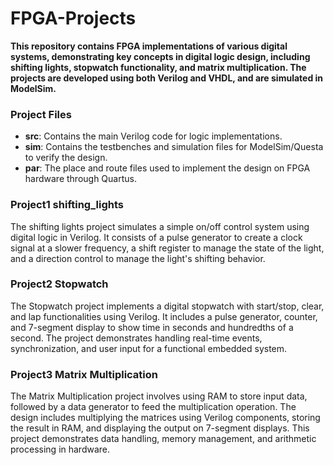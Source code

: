 # FPGA-Projects

**This repository contains FPGA implementations of various digital systems, demonstrating key concepts in digital logic design, including shifting lights, stopwatch functionality, and matrix multiplication. The projects are developed using both Verilog and VHDL, and are simulated in ModelSim.**

### Project Files

- **src**: Contains the main Verilog code for logic implementations.
- **sim**: Contains the testbenches and simulation files for ModelSim/Questa to verify the design.
- **par**: The place and route files used to implement the design on FPGA hardware through Quartus.

### Project1 shifting_lights
The shifting lights project simulates a simple on/off control system using digital logic in Verilog. It consists of a pulse generator to create a clock signal at a slower frequency, a shift register to manage the state of the light, and a direction control to manage the light's shifting behavior. 

### Project2 Stopwatch
The Stopwatch project implements a digital stopwatch with start/stop, clear, and lap functionalities using Verilog. It includes a pulse generator, counter, and 7-segment display to show time in seconds and hundredths of a second. The project demonstrates handling real-time events, synchronization, and user input for a functional embedded system.

### Project3 Matrix Multiplication
The Matrix Multiplication project involves using RAM to store input data, followed by a data generator to feed the multiplication operation. The design includes multiplying the matrices using Verilog components, storing the result in RAM, and displaying the output on 7-segment displays. This project demonstrates data handling, memory management, and arithmetic processing in hardware.
